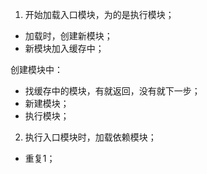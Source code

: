 1. 开始加载入口模块，为的是执行模块；

* 加载时，创建新模块；
* 新模块加入缓存中；

创建模块中：

* 找缓存中的模块，有就返回，没有就下一步；
* 新建模块；
* 执行模块；

2. 执行入口模块时，加载依赖模块；

* 重复1；